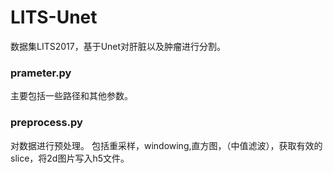 # LITS-Unet
数据集LITS2017，基于Unet对肝脏以及肿瘤进行分割。

### prameter.py
主要包括一些路径和其他参数。

### preprocess.py
对数据进行预处理。
包括重采样，windowing,直方图，（中值滤波），获取有效的slice，将2d图片写入h5文件。

